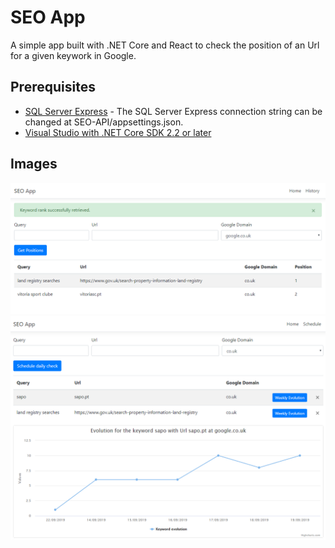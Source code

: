 ﻿# SEO App


A simple app built with .NET Core and React to check the position of an Url for a given keywork in Google.

## Prerequisites

* [SQL Server Express](https://www.microsoft.com/sql-server/sql-server-editions-express) - The SQL Server Express connection string can be changed at SEO-API/appsettings.json.
* [Visual Studio with .NET Core SDK 2.2 or later](https://www.microsoft.com/net/download/all)

## Images

![Main page used to get the rankings](main_page.png)
![Page used to schedule a rank checker](schedule.png)